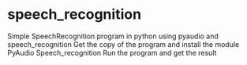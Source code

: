 # speech_recognition
Simple SpeechRecognition program in python using pyaudio and speech_recognition
Get the copy of the program and install the module
PyAudio 
Speech_recognition
Run the program and get the result
